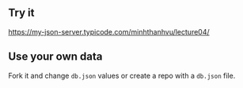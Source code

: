 ## Try it

https://my-json-server.typicode.com/minhthanhvu/lecture04/

## Use your own data

Fork it and change `db.json` values or create a repo with a `db.json` file.
